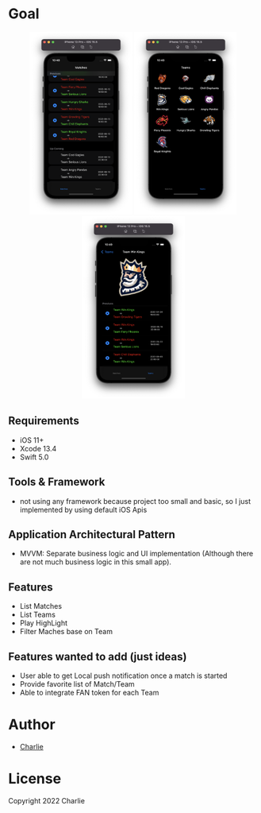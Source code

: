 # Goal

<div align="center">
<img src="https://github.com/Charlie-Hoang/Goal/blob/master/imgs/img_1.png" width="207" height="368"/>  <img src="https://github.com/Charlie-Hoang/Goal/blob/master/imgs/img_2.png" width="207" height="368"/> <img src="https://github.com/Charlie-Hoang/Goal/blob/master/imgs/img_3.png" width="207" height="368"/>
</div>

## Requirements 
- iOS 11+
- Xcode 13.4
- Swift 5.0

## Tools & Framework
- not using any framework because project too small and basic, so I just implemented by using default iOS Apis

## Application Architectural Pattern
- MVVM: Separate business logic and UI implementation (Although there are not much business logic in this small app).

## Features
- List Matches
- List Teams
- Play HighLight
- Filter Maches base on Team

## Features wanted to add (just ideas)
- User able to get Local push notification once a match is started
- Provide favorite list of Match/Team
- Able to integrate FAN token for each Team

# Author
- [Charlie](https://www.linkedin.com/in/cuong-hoang-b650715a)

# License
Copyright 2022 Charlie
